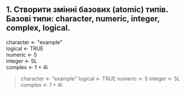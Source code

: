 ## 1.	Створити змінні базових (atomic) типів. Базові типи: character, numeric, integer, complex, logical. ##
character <- "example" <br>
logical <- TRUE <br>
numeric <- 5 <br>
integer <- 5L <br>
complex <- 1 + 4i <br>
> character <- "example"
> logical <- TRUE
> numeric <- 5
> integer <- 5L
> complex <- 1 + 4i
